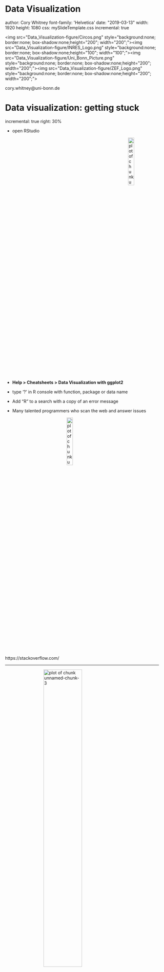 <style>
.section .reveal .state-background {
    background: white;}
.section .reveal h1,
.section .reveal p {
    color: black;
    position: relative;
    top: 4%;}
    </style>
    
Data Visualization
========================================================
author: Cory Whitney
font-family: 'Helvetica'
date: "2019-03-13"
width: 1920
height: 1080
css: mySlideTemplate.css
incremental: true

<img src="Data_Visualization-figure/Circos.png" style="background:none; border:none; box-shadow:none;height="200"; width="200";"><img src="Data_Visualization-figure/INRES_Logo.png" style="background:none; border:none; box-shadow:none;height="100"; width="100";"><img src="Data_Visualization-figure/Uni_Bonn_Picture.png" style="background:none; border:none; box-shadow:none;height="200"; width="200";"><img src="Data_Visualization-figure/ZEF_Logo.png" style="background:none; border:none; box-shadow:none;height="200"; width="200";">

<div class="footer"></small>cory.whitney@uni-bonn.de </small></div>


Data visualization: getting stuck
========================================================
incremental: true
right: 30%

- open RStudio
<img src="Data_Visualization-figure/rstudio-hex.png" title="plot of chunk unnamed-chunk-1" alt="plot of chunk unnamed-chunk-1" width="20%" style="display: block; margin: auto 0 auto auto;" />

- **Help > Cheatsheets > Data Visualization with ggplot2**

- type ‘?’ in R console with function, package or data name
- Add “R” to a search with a copy of an error message
- Many talented programmers who scan the web and answer issues

<img src="Data_Visualization-figure/stack-overflow.png" title="plot of chunk unnamed-chunk-2" alt="plot of chunk unnamed-chunk-2" width="20%" style="display: block; margin: auto;" />
</small>https://stackoverflow.com/ </small>

***
<img src="Data_Visualization-figure/hadley_wickham.png" title="plot of chunk unnamed-chunk-3" alt="plot of chunk unnamed-chunk-3" width="50%" style="display: block; margin: auto;" />
Hadley Wickham
<img src="Data_Visualization-figure/Yihui.png" title="plot of chunk unnamed-chunk-4" alt="plot of chunk unnamed-chunk-4" width="50%" style="display: block; margin: auto;" />
Yihui Xie

<small>https://yihui.name/en/2017/08/so-gh-email/</small>

<small>https://rmarkdown.rstudio.com/ </small>

Creating basic plots
========================================================
incremental: true

**R has several systems for making graphs**

- **Base R** 


```r
participants_data <- read.csv("participants_data.csv")
plot(participants_data$academic_parents)
```

<img src="Data_Visualization-figure/unnamed-chunk-5-1.png" title="plot of chunk unnamed-chunk-5" alt="plot of chunk unnamed-chunk-5" width="50%" style="display: block; margin: auto;" />
<small>Bar plot of number of observations of binary data related to academic parents </small>

***


```r
plot(participants_data$academic_parents, participants_data$days_to_email_response)
```

<img src="Data_Visualization-figure/unnamed-chunk-6-1.png" title="plot of chunk unnamed-chunk-6" alt="plot of chunk unnamed-chunk-6" width="50%" style="display: block; margin: auto;" />
<small>Boxplot of days to email response grouped by binary data related to academic parents</small>

**Use help '?' for function**

```r
?plot
```

ggplot2: overview
========================================================
incremental: true
right: 80%
<img src="Data_Visualization-figure/ggplot2.png" title="plot of chunk unnamed-chunk-8" alt="plot of chunk unnamed-chunk-8" width="70%" style="display: block; margin: auto 0 auto auto;" />

***

**Many libraries and functions for graphs in R...**

- **ggplot2** is one of the most elegant and most versatile.

- **ggplot** implements the *grammar of graphics* to describe and build graphs. 

- Do more and do it faster by learning one system and applying it in many places.

- Learn more about ggplot2 in “The Layered Grammar of Graphics”

<http://vita.had.co.nz/papers/layered-grammar.pdf>

<img src="Data_Visualization-figure/layered_grammer.jpg" title="plot of chunk unnamed-chunk-9" alt="plot of chunk unnamed-chunk-9" width="80%" style="display: block; margin: auto 0 auto auto;" />

ggplot2: qplot with participant data
========================================================
incremental: true
right: 80%
<img src="Data_Visualization-figure/ggplot2.png" title="plot of chunk unnamed-chunk-10" alt="plot of chunk unnamed-chunk-10" width="70%" style="display: block; margin: auto 0 auto auto;" />

***


```r
library(ggplot2)

qplot(days_to_email_response, letters_in_first_name, data = participants_data)
```

<img src="Data_Visualization-figure/unnamed-chunk-11-1.png" title="plot of chunk unnamed-chunk-11" alt="plot of chunk unnamed-chunk-11" height="30%" style="display: block; margin: auto;" />
<small>Scatterplot of days to email response as a function of the letters in your first name</small>

**Use help '?' for function**

```r
?qplot
```

<small>Want to understand how all the pieces fit together? See the R
for Data Science book: http://r4ds.had.co.nz/</small>

ggplot2: qplot with iris data
========================================================
incremental: true
right: 80%
<img src="Data_Visualization-figure/ggplot2.png" title="plot of chunk unnamed-chunk-13" alt="plot of chunk unnamed-chunk-13" width="70%" style="display: block; margin: auto 0 auto auto;" />

***

**Example from Anderson's iris data set**


```r
qplot(Sepal.Length, Petal.Length, data=iris, color=Species, size=Petal.Width)
```

<img src="Data_Visualization-figure/unnamed-chunk-14-1.png" title="plot of chunk unnamed-chunk-14" alt="plot of chunk unnamed-chunk-14" style="display: block; margin: auto;" />
<small>Scatterplot of iris petal length as a function of sepal length with colors representing iris species and petal width as bubble sizes.</small>

**Use help '?' for data**

```r
?iris
```


ggplot2: qplot with your data
========================================================
incremental: true
right: 80%
<img src="Data_Visualization-figure/ggplot2.png" title="plot of chunk unnamed-chunk-16" alt="plot of chunk unnamed-chunk-16" width="70%" style="display: block; margin: auto 0 auto auto;" />

***

**Example from your data**


```r
qplot(days_to_email_response, letters_in_first_name, color=academic_parents, size=working_hours_per_day, data=participants_data)
```

<img src="Data_Visualization-figure/unnamed-chunk-17-1.png" title="plot of chunk unnamed-chunk-17" alt="plot of chunk unnamed-chunk-17" style="display: block; margin: auto;" />
<small>Scatterplot of letters in your first name as a function of days to email response with colors representing binary data related to academic parents and working hours per day as bubble sizes.</small>

**Make more graphs**

ggplot2: qplot with carat data
========================================================
incremental: true
right: 80%
<img src="Data_Visualization-figure/ggplot2.png" title="plot of chunk unnamed-chunk-18" alt="plot of chunk unnamed-chunk-18" width="70%" style="display: block; margin: auto 0 auto auto;" />

***

**qplot** accepts formula arguments such as log
```
plot1<-qplot(carat, price, data = diamonds)
plot2<-qplot(log(carat), log(price), data = diamonds,
```
<img src="Data_Visualization-figure/unnamed-chunk-19-1.png" title="plot of chunk unnamed-chunk-19" alt="plot of chunk unnamed-chunk-19" style="display: block; margin: auto;" />

**Use help '?' for data**

```r
?diamonds
```


ggplot2: qplot set parameters
========================================================
incremental: true
right: 80%
<img src="Data_Visualization-figure/ggplot2.png" title="plot of chunk unnamed-chunk-21" alt="plot of chunk unnamed-chunk-21" width="70%" style="display: block; margin: auto 0 auto auto;" />

***

Set parameters manually with I()
```
qplot(carat, price, data = diamonds, alpha=I(0.1), colour=I("blue"))
qplot(carat, price, data = diamonds, alpha=I(0.4), colour=I("green"))
```

<img src="Data_Visualization-figure/unnamed-chunk-22-1.png" title="plot of chunk unnamed-chunk-22" alt="plot of chunk unnamed-chunk-22" style="display: block; margin: auto;" />
~~Inhibit Interpretation / Conversion of Objects~~

ggplot2: qplot with diamonds data
========================================================
incremental: true
right: 80%
<img src="Data_Visualization-figure/ggplot2.png" title="plot of chunk unnamed-chunk-23" alt="plot of chunk unnamed-chunk-23" width="70%" style="display: block; margin: auto;" />

***

```
#Create a sample
dsmall <- diamonds[sample(nrow(diamonds), 100), ]
#Plot with different colours for color
qplot(carat, price, data = dsmall, colour = color)
#Plot with different shapes for cut 
qplot(carat, price, data = dsmall, shape = cut)
```
<img src="Data_Visualization-figure/unnamed-chunk-24-1.png" title="plot of chunk unnamed-chunk-24" alt="plot of chunk unnamed-chunk-24" style="display: block; margin: auto;" />
~~Different colors and shapes~~


ggplot2: geom
========================================================
incremental: true
right: 80%
<img src="Data_Visualization-figure/ggplot2.png" title="plot of chunk unnamed-chunk-25" alt="plot of chunk unnamed-chunk-25" width="70%" style="display: block; margin: auto;" />

***

With “geom” different types of plots can be defined e.g. points, line, boxplot, path, smooth. 
These can also be combined in a vector.
```
qplot(carat,price,data=dsmall, geom="line")
qplot(carat,price,data=dsmall, geom="smooth")
qplot(carat,price,data=dsmall, geom=c("point","smooth"))
```
<img src="Data_Visualization-figure/unnamed-chunk-26-1.png" title="plot of chunk unnamed-chunk-26" alt="plot of chunk unnamed-chunk-26" style="display: block; margin: auto;" />
~~ggplot2 geom options~~

ggplot2: smooth function
========================================================
incremental: true
right: 80%
<img src="Data_Visualization-figure/ggplot2.png" title="plot of chunk unnamed-chunk-27" alt="plot of chunk unnamed-chunk-27" width="70%" style="display: block; margin: auto;" />

***

Depending on your dataset size the smooth function will select different lines and smoothing methods.
```
qplot(carat,price,data=dsmall,geom=c("point","smooth"))
qplot(carat,price,data=diamonds,geom=c("point","smooth"))
```
With span the wiggliness of the line is controlled.
```
qplot(carat,price,data=dsmall, geom=c("point","smooth"), span=0.2)
```
Use method to specify your smoothing method
```
qplot(carat,price,data=dsmall,geom=c("point","smooth"),method="lm")
```

<img src="Data_Visualization-figure/unnamed-chunk-28-1.png" title="plot of chunk unnamed-chunk-28" alt="plot of chunk unnamed-chunk-28" style="display: block; margin: auto;" />
~~ggplot2 lines and smoothing options~~


ggplot2: Boxplots
========================================================
incremental: true
right: 80%
<img src="Data_Visualization-figure/ggplot2.png" title="plot of chunk unnamed-chunk-29" alt="plot of chunk unnamed-chunk-29" width="70%" style="display: block; margin: auto;" />

***

- Boxplots can be displayed through geom=“boxplot”. 
```
qplot(color,price/carat,data=diamonds,  geom="boxplot")
```
- Jittered plots (geom=“jitter”) show all points. In case of overplotting changing alpha can help.
```
qplot(color,price/carat,data=diamonds, geom="jitter")
qplot(color,price/carat,data=diamonds, geom="jitter", alpha=I(0.1))
```

<img src="Data_Visualization-figure/unnamed-chunk-30-1.png" title="plot of chunk unnamed-chunk-30" alt="plot of chunk unnamed-chunk-30" style="display: block; margin: auto;" />
~~ggplot2 boxplots and jitter~~

ggplot2: Histograms
========================================================
incremental: true
right: 80%
<img src="Data_Visualization-figure/ggplot2.png" title="plot of chunk unnamed-chunk-31" alt="plot of chunk unnamed-chunk-31" width="70%" style="display: block; margin: auto;" />

***

Histograms can be displayed through geom=“histogram”.
```
qplot(carat, data = diamonds, geom = "density")
qplot(carat, data = diamonds, geom = "density", colour = color)
qplot(carat, data = diamonds, geom = "density", fill = color, alpha=I(0.3))
```

<img src="Data_Visualization-figure/unnamed-chunk-32-1.png" title="plot of chunk unnamed-chunk-32" alt="plot of chunk unnamed-chunk-32" style="display: block; margin: auto;" />
~~ggplot2 histograms~~

ggplot2: subset
========================================================
incremental: true
right: 80%
<img src="Data_Visualization-figure/ggplot2.png" title="plot of chunk unnamed-chunk-33" alt="plot of chunk unnamed-chunk-33" width="70%" style="display: block; margin: auto;" />

***

Use factor to subset your data.
```
qplot(displ, hwy, data = mpg, colour = cyl, geom=c("point","smooth"),method="lm")
qplot(displ, hwy, data = mpg, colour = factor(cyl), geom=c("point","smooth"),method="lm")
```

<img src="Data_Visualization-figure/unnamed-chunk-34-1.png" title="plot of chunk unnamed-chunk-34" alt="plot of chunk unnamed-chunk-34" style="display: block; margin: auto;" />
~~ggplot2 subset with smooth line~~



Correlation
========================================================
incremental: true
right: 80%
<img src="Data_Visualization-figure/spaghetti_monster.png" title="plot of chunk unnamed-chunk-35" alt="plot of chunk unnamed-chunk-35" width="70%" style="display: block; margin: auto 0 auto auto;" />

***


```r
cor.test(participants_data$days_to_email_response, participants_data$letters_in_first_name)
```

```

	Pearson's product-moment correlation

data:  participants_data$days_to_email_response and participants_data$letters_in_first_name
t = -0.64191, df = 7, p-value = 0.5414
alternative hypothesis: true correlation is not equal to 0
95 percent confidence interval:
 -0.7780668  0.5078670
sample estimates:
       cor 
-0.2357798 
```

**Use help '?' for function**

```r
?cor.test
```

Bonus: gganimate Datasaurus Dozen
========================================================
incremental: true
right: 80%
<img src="Data_Visualization-figure/gganimate_logo.png" title="plot of chunk unnamed-chunk-38" alt="plot of chunk unnamed-chunk-38" width="20%" style="display: block; margin: auto 0 auto auto;" />

- Using the datasauRus, ggplot2 and gganimate libraries.

```
ggplot(datasaurus_dozen, aes(x=x, y=y))+
  geom_point()+
  theme_minimal() +
  transition_states(dataset, 3, 1) + 
  ease_aes('cubic-in-out')
```

***

<img src="Data_Visualization-figure/unnamed-chunk-39-1.gif" title="plot of chunk unnamed-chunk-39" alt="plot of chunk unnamed-chunk-39" style="display: block; margin: auto;" />
  
Bonus: gganimate mtcars mpg
========================================================
incremental: true
right: 80%
<img src="Data_Visualization-figure/gganimate_logo.png" title="plot of chunk unnamed-chunk-40" alt="plot of chunk unnamed-chunk-40" width="20%" style="display: block; margin: auto 0 auto auto;" />

- Using the gifski, ggplot2 and gganimate libraries.

```
ggplot(mtcars, aes(factor(cyl), mpg)) + 
  geom_boxplot() + 
  geom_point() +
  transition_states(am, transition_length = 4, state_length = 1) + 
  view_follow()
```

***

<img src="Data_Visualization-figure/unnamed-chunk-41-1.gif" title="plot of chunk unnamed-chunk-41" alt="plot of chunk unnamed-chunk-41" style="display: block; margin: auto;" />

ggplot2: geom_tile
========================================================
right: 30%

- Using the gifski, ggplot2 and gganimate libraries.

<img src="Data_Visualization-figure/unnamed-chunk-42-1.png" title="plot of chunk unnamed-chunk-42" alt="plot of chunk unnamed-chunk-42" height="80%" style="display: block; margin: auto;" />

***

- Check with journal about size, resolution etc.


```r
?pdf
```


```r
?png
```

Tasks for the afternoon: Basic
========================================================
incremental: true
<img src="Data_Visualization-figure/ggplot2.png" title="plot of chunk unnamed-chunk-45" alt="plot of chunk unnamed-chunk-45" width="20%" style="display: block; margin: auto;" />

- Check your data for interesting trends and correlations
- Use scatter plots, barcharts and boxplots
- Bootstrap and vary the sample and run the same analysis and plots
- Save your most interesting figure and share it with us the next day

Tasks for the afternoon: Advanced
========================================================
incremental: true
<img src="Data_Visualization-figure/ggplot2.png" title="plot of chunk unnamed-chunk-46" alt="plot of chunk unnamed-chunk-46" width="20%" style="display: block; margin: auto;" />

- Import data from an external source (e.g. FAO, World Bank)
- Display those data in an interactive plot
- Play around with the design
- Export your most interesting figure and share it with us tomorrow

Be prepared for tomorrow
========================================================
incremental: true

Install Git & Github (if you do not already have them). 

Git
<small>https://git-scm.com/downloads</small>

Github
<small>http://r-pkgs.had.co.nz/git.html</small>

join Github
<small>https://github.com/</small>

